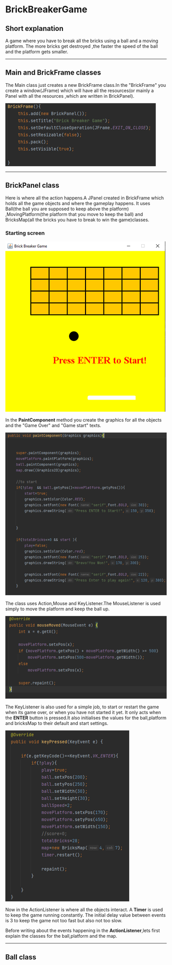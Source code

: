 # BrickBreakerGame

## Short explanation 
A game where you have to break all the bricks using a ball and a moving platform.
The more bricks get destroyed ,the faster the speed of the ball and the platform gets smaller.

---
## Main and BrickFrame classes

The Main class just creates a new BrickFrame class.In the "BrickFrame" 
you create a window(JFrame) which will have all the resources(or mainly a Panel with all
the resources ,which are written in BrickPanel).

![img.png](img.png)

---
## BrickPanel class

Here is where all the action happens.A JPanel created in BrickFrame
which holds all the game objects and where the gameplay happens.
It uses Ball(the ball you are supposed to keep above the platform)
,MovingPlatform(the platform that you move to keep the ball) and 
BricksMap(all the bricks you have to break to win the game)classes.

### Starting screen

![img_1.png](img_1.png)

In the <b>PaintComponent</b> method you create the graphics for all the objects 
and the "Game Over" and "Game start" texts.

![img_2.png](img_2.png)

The class uses Action,Mouse and KeyListener.The MouseListener 
is used simply to move the platform and keep the ball up.

![img_3.png](img_3.png)

The KeyListener is also used for a simple job, to start or restart 
the game when its game over, or when you have not started it yet.
It only acts when the <b>ENTER</b> button is pressed.It also 
initialises the values for the ball,platform and bricksMap to their default
and start settings.

![img_4.png](img_4.png)

Now in the ActionListener is where all the objects interact.
A <b>Timer</b> is used to keep the game running constantly.
The initial delay value between events is 3 to keep the game not too fast
but also not too slow.

Before writing about the events happening in the <b>ActionListener</b>,lets first
explain the classes for the ball,platform and the map.

---
## Ball class

















